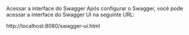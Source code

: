 Acessar a interface do Swagger
Após configurar o Swagger, você pode acessar a interface do Swagger UI na seguinte URL:

http://localhost:8080/swagger-ui.html

